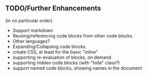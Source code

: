 
## TODO/Further Enhancements
(in no particular order)

- Support markdown
- Reusing/referencing code blocks from other code blocks.
- Other languages?
- Expanding/Collapsing code blocks.
- create CSS, at least for the basic "inline"
- supporting re-evaluation of blocks, on demand
- supporting hidden code blocks (with "hide" class?)
- support named code blocks, showing names in the document
